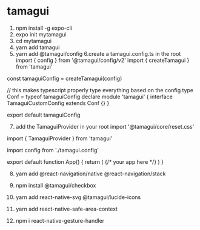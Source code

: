 # tamagui

1. npm install -g expo-cli
2. expo init mytamagui
3. cd mytamagui
4. yarn add tamagui
5. yarn add @tamagui/config
6.create a tamagui.config.ts in the root 
    import { config } from '@tamagui/config/v2'
import { createTamagui } from 'tamagui'

const tamaguiConfig = createTamagui(config)

// this makes typescript properly type everything based on the config
type Conf = typeof tamaguiConfig
declare module 'tamagui' {
  interface TamaguiCustomConfig extends Conf {}
}

export default tamaguiConfig

7. add the TamaguiProvider in your root
    import '@tamagui/core/reset.css'

import { TamaguiProvider } from 'tamagui'

import config from './tamagui.config'

export default function App() {
  return (
    <TamaguiProvider config={config}>
      {/* your app here */}
    </TamaguiProvider>
  )
}

8. yarn add @react-navigation/native @react-navigation/stack

9. npm install @tamagui/checkbox
10. yarn add react-native-svg @tamagui/lucide-icons
11. yarn add react-native-safe-area-context
12. npm i react-native-gesture-handler
